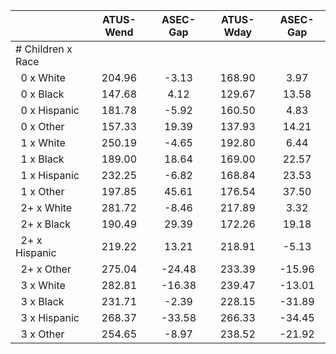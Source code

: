 
|                      |    ATUS-Wend |     ASEC-Gap |    ATUS-Wday |     ASEC-Gap |
| -------------------- | :----------: | :----------: | :----------: | :----------: |
| # Children x Race    |              |              |              |              |
| &nbsp;&nbsp;0 x White |       204.96 |        -3.13 |       168.90 |         3.97 |
| &nbsp;&nbsp;0 x Black |       147.68 |         4.12 |       129.67 |        13.58 |
| &nbsp;&nbsp;0 x Hispanic |       181.78 |        -5.92 |       160.50 |         4.83 |
| &nbsp;&nbsp;0 x Other |       157.33 |        19.39 |       137.93 |        14.21 |
| &nbsp;&nbsp;1 x White |       250.19 |        -4.65 |       192.80 |         6.44 |
| &nbsp;&nbsp;1 x Black |       189.00 |        18.64 |       169.00 |        22.57 |
| &nbsp;&nbsp;1 x Hispanic |       232.25 |        -6.82 |       168.84 |        23.53 |
| &nbsp;&nbsp;1 x Other |       197.85 |        45.61 |       176.54 |        37.50 |
| &nbsp;&nbsp;2+ x White |       281.72 |        -8.46 |       217.89 |         3.32 |
| &nbsp;&nbsp;2+ x Black |       190.49 |        29.39 |       172.26 |        19.18 |
| &nbsp;&nbsp;2+ x Hispanic |       219.22 |        13.21 |       218.91 |        -5.13 |
| &nbsp;&nbsp;2+ x Other |       275.04 |       -24.48 |       233.39 |       -15.96 |
| &nbsp;&nbsp;3 x White |       282.81 |       -16.38 |       239.47 |       -13.01 |
| &nbsp;&nbsp;3 x Black |       231.71 |        -2.39 |       228.15 |       -31.89 |
| &nbsp;&nbsp;3 x Hispanic |       268.37 |       -33.58 |       266.33 |       -34.45 |
| &nbsp;&nbsp;3 x Other |       254.65 |        -8.97 |       238.52 |       -21.92 |

